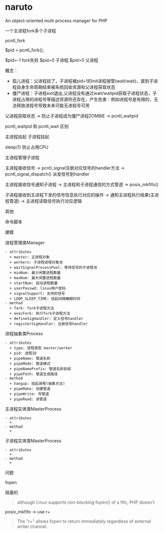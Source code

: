 # naruto
An object-oriented multi process manager for PHP


一个主进程fork多个子进程

pcntl_fork

$pid = pcntl_fork();

$pid=-1 fork失败
$pid=0 子进程
$pid>0 父进程

概念：
- 孤儿进程：父进程挂了，子进程被pid=1的init进程接管(wait/wait)，直到子进程自身生命周期结束被系统回收资源和父进程获取状态
- 僵尸进程：子进程exit退出,父进程没有通过wait/waitpid获取子进程状态，子进程占用的进程号等描述资源符还存在，产生危害：例如进程号是有限的，无法释放进程号导致未来可能无进程号可用

父进程获取状态 -> 防止子进程成为僵尸进程ZOMBIE -> pcntl_waitpid

pcntl\_waitpid 和 pcntl\_wait 区别

主进程挂起 子进程挂起 

sleep(1) 防止占用CPU


主进程管理子进程

主进程接收信号 -> pcntl\_signal注册对应信号的handler方法 -> pcntl\_signal\_dispatch() 派发信号到handler

主进程接收信号通知子进程 -> 主进程和子进程通信的方式管道 -> posix_mkfifo()

子进程接收到主进程下发的信号信息执行对应的操作 -> 通知主进程执行结果(主进程管道) -> 主进程读取信号执行对应逻辑

其他

命令脚本

建模

进程管理类Manager

```
- attributes
  + master: 主进程对象
  + workers: 子进程进程对象池
  + waitSignalProcessPool: 等待信号的子进程池
  + minNum: 最少闲置进程数量
  + maxNum: 最大闲置进程数量
  + startNum: 启动进程数量
  + userPasswd: linux用户密码
  + signalSupport: 支持的信号
  + LOOP_SLEEP_TIME: 挂起间隔睡眠时间
- method
  + fork: fork子进程方法
  + execFork: 执行fork子进程方法
  + defineSigHandler: 定义信号handler
  + registerSigHandler: 注册信号handler
```

进程抽象类Process

```
- attributes
  + type: 进程类型 master/worker
  + pid: 进程ID
  + pipeName: 管道名称 
  + pipeMode: 管道模式
  + pipeNamePrefix: 管道名称前缀
  + pipePath: 管道生成路径
- method
  + hangup: 挂起进程(抽象方法)
  + pipeMake: 创建管道
  + pipeWrite: 写管道
  + pipeRead: 读管道
```

主进程实体类MasterProcess

```
- attributes
  + 
- method
  + 
```

子进程实体类MasterProcess

```
- attributes
  + 
- method
  + 
```

问题

fopen 

阻塞的

> although Linux supports non-blocking fopen() of a fifo, PHP doesn't

posix_mkfifo -> use r+
> The "r+" allows fopen to return immediately regardless of external  writer channel.
